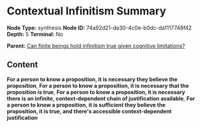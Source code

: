# Contextual Infinitism Summary

**Node Type:** synthesis
**Node ID:** 74a92d21-da30-4c0e-b0dc-da1117748f42
**Depth:** 5
**Terminal:** No

**Parent:** [Can finite beings hold infinitism true given cognitive limitations?](can-finite-beings-hold-infinitism-true-given-cognitive-limitations-antithesis-ac253236-e9bc-4e2d-bff6-a2c66aa38846.md)

## Content

**For a person to know a proposition, it is necessary they believe the proposition**, **For a person to know a proposition, it is necessary that the proposition is true**, **For a person to know a proposition, it is necessary there is an infinite, context-dependent chain of justification available**, **For a person to know a proposition, it is sufficient they believe the proposition, it is true, and there's accessible context-dependent justification**
